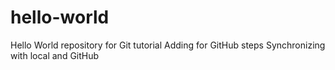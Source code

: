 # hello-world
Hello World repository for Git tutorial
Adding for GitHub steps
Synchronizing with local and GitHub


